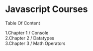 # Javascript Courses

Table Of Content

1.Chapter 1 / Console  
2.Chapter 2 / Datatypes  
3.Chapter 3 / Math Operators  